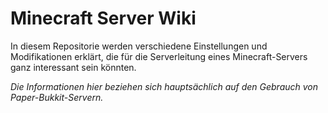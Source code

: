 # Minecraft Server Wiki

In diesem Repositorie werden verschiedene Einstellungen und Modifikationen erklärt, die für die Serverleitung eines Minecraft-Servers ganz interessant sein könnten.

_Die Informationen hier beziehen sich hauptsächlich auf den Gebrauch von Paper-Bukkit-Servern._
